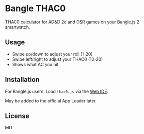 # Bangle THAC0

THAC0 calculator for AD&D 2e and OSR games on your Bangle.js 2 smartwatch.

## Usage

- Swipe up/down to adjust your roll (1-20)
- Swipe left/right to adjust your THAC0 (10-20)
- Shows what AC you hit

## Installation

For Bangle.js users: Load `thac0.js` via the [Web IDE](https://banglejs.com/ide/).

May be added to the official App Loader later.

## License

MIT
